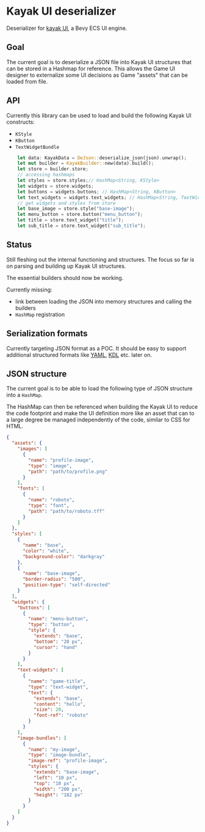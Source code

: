 # Kayak UI deserializer

Deserializer for [kayak UI](https://github.com/StarArawn/kayak_ui), a Bevy ECS UI engine.

## Goal

The current goal is to deserialize a JSON file into Kayak UI structures that can be stored in a Hashmap for reference. This allows the Game UI designer to externalize some UI decisions as Game "assets" that can be loaded from file.

## API

Currently this library can be used to load and build the following Kayak UI constructs:

- `KStyle`
- `KButton`
- `TextWidgetBundle`

```rust
    let data: KayakData = DeJson::deserialize_json(json).unwrap();
    let mut builder = KayakBuilder::new(data).build();
    let store = builder.store;
    // accessing hashmaps
    let styles = store.styles;// HashMap<String, KStyle>
    let widgets = store.widgets;
    let buttons = widgets.buttons; // HashMap<String, KButton>
    let text_widgets = widgets.text_widgets; // HashMap<String, TextWidgetBundle>
    // get widgets and styles from store
    let base_image = store.style("base-image");
    let menu_button = store.button("menu_button");
    let title = store.text_widget("title");
    let sub_title = store.text_widget("sub_title");
```

## Status

Still fleshing out the internal functioning and structures. The focus so far is on parsing and building up Kayak UI structures.

The essential builders should now be working.

Currently missing:

- link between loading the JSON into memory structures and calling the builders
- `HashMap` registration

## Serialization formats

Currently targeting JSON format as a POC. It should be easy to support additional structured formats like [YAML](https://yaml.org/), [KDL](https://kdl.dev/) etc. later on.

## JSON structure

The current goal is to be able to load the following type of JSON structure into a `HashMap`.

The HashMap can then be referenced when building the Kayak UI to reduce the code footprint and make the UI definition more like an asset that can to a large degree be managed independently of the code, similar to CSS for HTML.

```json
{
  "assets": {
    "images": [
      {
        "name": "profile-image",
        "type": "image",
        "path": "path/to/profile.png"
      }
    ],
    "fonts": [
      {
        "name": "roboto",
        "type": "font",
        "path": "path/to/roboto.tff"
      }
    ]
  },
  "styles": [
    {
      "name": "base",
      "color": "white",
      "background-color": "darkgray"
    },
    {
      "name": "base-image",
      "border-radius": "500",
      "position-type": "self-directed"
    }
  ],
  "widgets": {
    "buttons": [
      {
        "name": "menu-button",
        "type": "button",
        "style": {
          "extends": "base",
          "bottom": "20 px",
          "cursor": "hand"
        }
      }
    ],
    "text-widgets": [
      {
        "name": "game-title",
        "type": "text-widget",
        "text": {
          "extends": "base",
          "content": "hello",
          "size": 20,
          "font-ref": "roboto"
        }
      }
    ],
    "image-bundles": [
      {
        "name": "my-image",
        "type": "image-bundle",
        "image-ref": "profile-image",
        "styles": {
          "extends": "base-image",
          "left": "10 px",
          "top": "10 px",
          "width": "200 px",
          "height": "182 px"
        }
      }
    ]
  }
}
```
